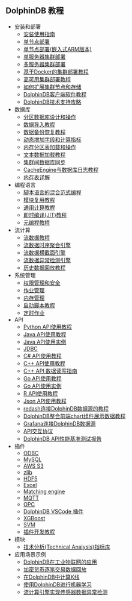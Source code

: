 ## DolphinDB 教程

- 安装和部署
    - [安装使用指南](dolphindb_user_guide.md)
    - [单节点部署](standalone_server.md)
    - [单节点部署(嵌入式ARM版本)](ARM_standalone_deploy.md)
    - [单服务器集群部署](single_machine_cluster_deploy.md)
    - [多服务器集群部署](multi_machine_cluster_deploy.md)
    - [基于Docker的集群部署教程](docker_deployment.md)
    - [高可用集群部署教程](ha_cluster_deployment.md)
    - [如何扩展集群节点和存储](scale_out_cluster.md)
    - [DolphinDB客户端软件教程](client_tool_tutorial.md)
    - [DolphinDB技术支持攻略](dolphindb_support.md)
- 数据库
    - [分区数据库设计和操作](database.md)
    - [数据导入教程](import_data.md)
    - [数据备份恢复教程](restore-backup.md)
    - [动态增加字段和计算指标](add_column.md)
    - [内存分区表加载和操作](partitioned_in_memory_table.md)
    - [文本数据加载教程](import_csv.md)
    - [集群间数据库同步](data_synchronization_between_clusters.md)
    - [CacheEngine与数据库日志教程](redoLog_cacheEngine.md)
    - [内存表详解](in_memory_table.md)
- 编程语言
    - [脚本语言的混合范式编程](hybrid_programming_paradigms.md)
    - [模块复用教程](module_tutorial.md)
    - [通用计算教程](general_computing.md)
    - [即时编译(JIT)教程](jit.md)
    - [元编程教程](meta_programming.md)
- 流计算
    - [流数据教程](streaming_tutorial.md)
    - [流数据时序聚合引擎](stream_aggregator.md)
    - [流数据横截面引擎](streaming_crossSectionalAggregator.md)
    - [流数据异常检测引擎](Anomaly_Detection_Engine.md)
    - [历史数据回放教程](historical_data_replay.md)
- 系统管理
    - [权限管理和安全](ACL_and_Security.md)
    - [作业管理](job_management_tutorial.md)
    - [内存管理](memory_management.md)
    - [启动脚本教程](Startup.md)
    - [定时作业](scheduledJob.md)
- API
    - [Python API使用教程](../../../api_python3/blob/master/README.md)
    - [Java API使用教程](../../../api-java/blob/master/README_CN.md)
    - [Java API使用实例](../../../api-java/blob/master/example/README_CN.md)
	- [JDBC](../../..//jdbc/blob/master/README_CN.md)
    - [C# API使用教程](../../../api-csharp/blob/master/README_CN.md)
    - [C++ API使用教程](../../../api-cplusplus/blob/master/README_CN.md)
    - [C++ API 数据读写指南](c%2B%2Bapi.md)
    - [Go API使用教程](../../../api-go/blob/master/README.md)
    - [Go API使用实例](../../../api-go/blob/master/example/README_CN.md)
    - [R API使用教程](../../../api-r/blob/master/README_CN.md)
    - [Json API使用教程](../../../api-json/blob/master/README_CN.md)
    - [redash连接DolphinDB数据源的教程](data_interface_for_redash.md)
    - [DolphinDB整合前端chart组件展示数据教程](web_chart_integration.md)
    - [Grafana连接DolphinDB数据源](../../../grafana-datasource/blob/master/README_CN.md)
    - [API交互协议](api_protocol.md)
    - [DolphinDB API性能基准测试报告](api_performance.md)
- 插件
    - [ODBC](../../../DolphinDBPlugin/blob/master/odbc/README.md)
    - [MySQL](../../../DolphinDBPlugin/blob/master/mysql/README_CN.md)
    - [AWS S3](../../../DolphinDBPlugin/blob/master/aws/README_CN.md)
    - [zlib](../../../DolphinDBPlugin/blob/master/zlib/README_CN.md)
    - [HDF5](../../../DolphinDBPlugin/blob/master/hdf5/README_CN.md)
    - [Excel](../../..//excel-add-in)
    - [Matching engine](../../../DolphinDBPlugin/blob/master/MatchingEngine/README.md)
    - [MQTT](../../../DolphinDBPlugin/blob/master/mqtt/README_CN.md)
    - [OPC](../../../DolphinDBPlugin/blob/master/opc/README_CN.md)
    - [DolphinDB VSCode 插件](vscode_extension.md)
    - [XGBoost](../../../DolphinDBPlugin/blob/master/XGBoost/README_CN.md)
    - [SVM](../../../DolphinDBPlugin/blob/master/svm/README_CN.md)
    - [插件开发教程](plugin_development_tutorial.md)
- 模块
    - [技术分析(Technical Analysis)指标库](ta.md) 
- 应用场景示例
    - [DolphinDB在工业物联网的应用](iot_demo.md)
    - [加密货币逐笔交易数据回放](../../../applications/blob/master/cryptocurr_replay/README.md)
    - [在DolphinDB中计算K线](OHLC.md) 
    - [使用DolphinDB进行机器学习](machine_learning.md)
    - [流计算引擎实现传感器数据异常检测](iot_anomaly_detection.md)
    

